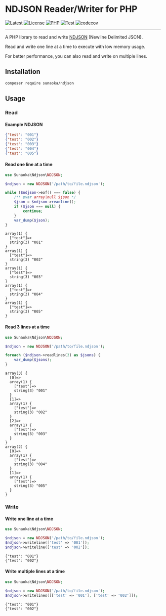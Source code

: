 # NDJSON Reader/Writer for PHP

[![Latest](https://poser.pugx.org/sunaoka/ndjson/v)](https://packagist.org/packages/sunaoka/ndjson)
[![License](https://poser.pugx.org/sunaoka/ndjson/license)](https://packagist.org/packages/sunaoka/ndjson)
[![PHP](https://img.shields.io/packagist/php-v/sunaoka/ndjson)](composer.json)
[![Test](https://github.com/sunaoka/ndjson/actions/workflows/test.yml/badge.svg)](https://github.com/sunaoka/ndjson/actions/workflows/test.yml)
[![codecov](https://codecov.io/gh/sunaoka/ndjson/branch/develop/graph/badge.svg)](https://codecov.io/gh/sunaoka/ndjson)

---

A PHP library to read and write [NDJSON](http://ndjson.org/) (Newline Delimited JSON).

Read and write one line at a time to execute with low memory usage.

For better performance, you can also read and write on multiple lines.

## Installation

```bash
composer require sunaoka/ndjson
```

## Usage

### Read

#### Example NDJSON

```json
{"test": "001"}
{"test": "002"}
{"test": "003"}
{"test": "004"}
{"test": "005"}
```

#### Read one line at a time

```php
use Sunaoka\Ndjson\NDJSON;

$ndjson = new NDJSON('/path/to/file.ndjson');

while ($ndjson->eof() === false) {
    /** @var array|null $json */
    $json = $ndjson->readline();
    if ($json === null) {
        continue;
    }
    var_dump($json);
}
```

```
array(1) {
  ["test"]=>
  string(3) "001"
}
array(1) {
  ["test"]=>
  string(3) "002"
}
array(1) {
  ["test"]=>
  string(3) "003"
}
array(1) {
  ["test"]=>
  string(3) "004"
}
array(1) {
  ["test"]=>
  string(3) "005"
}
```

#### Read 3 lines at a time

```php
use Sunaoka\Ndjson\NDJSON;

$ndjson = new NDJSON('/path/to/file.ndjson');

foreach ($ndjson->readlines(3) as $jsons) {
    var_dump($jsons);
}
```

```
array(3) {
  [0]=>
  array(1) {
    ["test"]=>
    string(3) "001"
  }
  [1]=>
  array(1) {
    ["test"]=>
    string(3) "002"
  }
  [2]=>
  array(1) {
    ["test"]=>
    string(3) "003"
  }
}
array(2) {
  [0]=>
  array(1) {
    ["test"]=>
    string(3) "004"
  }
  [1]=>
  array(1) {
    ["test"]=>
    string(3) "005"
  }
}

```

### Write

#### Write one line at a time

```php
use Sunaoka\Ndjson\NDJSON;

$ndjson = new NDJSON('/path/to/file.ndjson');
$ndjson->writeline(['test' => '001']);
$ndjson->writeline(['test' => '002']);
```

```
{"test": "001"}
{"test": "002"}
```

#### Write multiple lines at a time

```php
use Sunaoka\Ndjson\NDJSON;

$ndjson = new NDJSON('/path/to/file.ndjson');
$ndjson->writelines([['test' => '001'], ['test' => '002']]);
```

```
{"test": "001"}
{"test": "002"}
```
